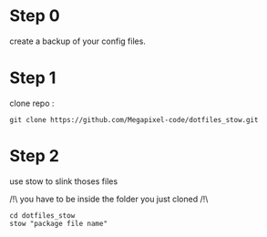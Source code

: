 # Step 0
create a backup of your config files.

# Step 1
clone repo :

```git clone https://github.com/Megapixel-code/dotfiles_stow.git```

# Step 2
use stow to slink thoses files

/!\ you have to be inside the folder you just cloned /!\

```
cd dotfiles_stow
stow "package file name"
```
